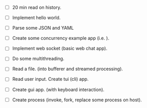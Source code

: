- [ ] 20 min read on history.
- [ ] Implement hello world.
- [ ] Parse some JSON and YAML
- [ ] Create some concurrency example app (i.e. ).
- [ ] Implement web socket (basic web chat app).
- [ ] Do some multithreading.
- [ ] Read a file. (into bufferer and streamed processing).
- [ ] Read user input. Create tui (cli) app.
- [ ] Create gui app. (with keyboard interaction).
- [ ] Create process (invoke, fork, replace some process on host).

